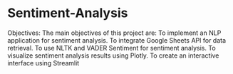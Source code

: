 # Sentiment-Analysis
Objectives:
 The main objectives of this project are:
To implement an NLP application for sentiment analysis.
To integrate Google Sheets API for data retrieval.
To use NLTK and VADER Sentiment for sentiment analysis.
To visualize sentiment analysis results using Plotly.
To create an interactive interface using Streamlit
